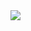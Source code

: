 <img src="https://udemy-certificate.s3.amazonaws.com/image/UC-7fc707c4-5e7f-4e0e-a57e-3f9392272fd8.jpg" />
